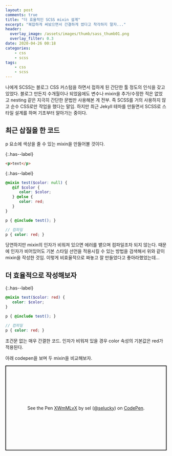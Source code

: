 ```yaml
---
layout: post
comments: true
title: "더 효율적인 SCSS mixin 설계"
excerpt: "복잡하게 써놨으면서 간결하게 썼다고 착각하지 말자..."
header:
  overlay_image: /assets/images/thumb/sass_thumb01.png
  overlay_filter: 0.3
date: 2020-04-26 00:18
categories:
    - css
    - scss
tags:
    - css
    - scss
---
```

나에게 SCSS는 블로그 CSS 커스텀을 하면서 접하게 된 간단한 툴 정도의 인식을 갖고 있었다. 블로그 만든지 수개월이나 되었음에도 변수나 mixin을 추가/수정한 적은 없었고 nesting 같은 지극히 간단한 문법만 사용해본 게 전부. 즉 SCSS를 거의 사용하지 않고 순수 CSS로만 작업을 했다는 말임. 하지만 최근 Jekyll 테마를 만들면서 SCSS로 스타일 설계를 하며 기초부터 알아가는 중이다.

## 최근 삽질을 한 코드
p 요소에 색상을 줄 수 있는 mixin을 만들어볼 것이다.

{:.has--label}
```html
<p>text</p>
```

{:.has--label}
```scss
@mixin test($color: null) {
   @if $color {
      color: $color;
   } @else {
      color: red;
   }
}

p { @include test(); }

// 컴파일
p { color: red; }
```
당연하지만 mixin의 인자가 비워져 있으면 에러를 뱉으며 컴파일조차 되지 않는다. 때문에 인자가 비어있어도 기본 스타일 선언을 적용시킬 수 있는 방법을 검색해서 위와 같이 mixin을 작성한 것임. 이렇게 비효율적으로 짜놓고 잘 만들었다고 좋아라했었는데...

## 더 효율적으로 작성해보자

{:.has--label}
```scss
@mixin test($color: red) {
   color: $color;
}

p { @include test(); }

// 컴파일
p { color: red; }
```
조건문 없는 매우 간결한 코드. 인자가 비워져 있을 경우 color 속성의 기본값은 red가 적용된다.

아래 codepen을 보며 두 mixin을 비교해보자.

<p class="codepen" data-height="265" data-theme-id="default" data-default-tab="css,result" data-user="selucky" data-slug-hash="XWmMLvX" style="height: 265px; box-sizing: border-box; display: flex; align-items: center; justify-content: center; border: 2px solid; margin: 1em 0; padding: 1em;" data-pen-title="XWmMLvX">
  <span>See the Pen <a href="https://codepen.io/selucky/pen/XWmMLvX">
  XWmMLvX</a> by sel (<a href="https://codepen.io/selucky">@selucky</a>)
  on <a href="https://codepen.io">CodePen</a>.</span>
</p>
<script async src="https://static.codepen.io/assets/embed/ei.js"></script>